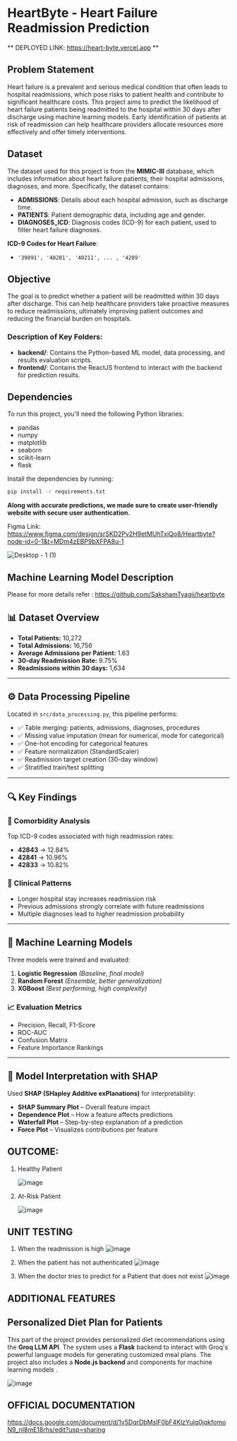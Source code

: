 ﻿# HeartByte - Heart Failure Readmission Prediction

** DEPLOYED LINK: https://heart-byte.vercel.app **

## Problem Statement

Heart failure is a prevalent and serious medical condition that often leads to hospital readmissions, which pose risks to patient health and contribute to significant healthcare costs. This project aims to predict the likelihood of heart failure patients being readmitted to the hospital within 30 days after discharge using machine learning models. Early identification of patients at risk of readmission can help healthcare providers allocate resources more effectively and offer timely interventions.

## Dataset

The dataset used for this project is from the **MIMIC-III** database, which includes information about heart failure patients, their hospital admissions, diagnoses, and more. Specifically, the dataset contains:
- **ADMISSIONS**: Details about each hospital admission, such as discharge time.
- **PATIENTS**: Patient demographic data, including age and gender.
- **DIAGNOSES_ICD**: Diagnosis codes (ICD-9) for each patient, used to filter heart failure diagnoses.

**ICD-9 Codes for Heart Failure**:
- `'39891', '40201', '40211', ... , '4289'`

## Objective

The goal is to predict whether a patient will be readmitted within 30 days after discharge. This can help healthcare providers take proactive measures to reduce readmissions, ultimately improving patient outcomes and reducing the financial burden on hospitals.


### Description of Key Folders:
- **backend/**: Contains the Python-based ML model, data processing, and results evaluation scripts.
- **frontend/**: Contains the ReactJS frontend to interact with the backend for prediction results.

## Dependencies

To run this project, you'll need the following Python libraries:

- pandas
- numpy
- matplotlib
- seaborn
- scikit-learn
- flask

Install the dependencies by running:

```bash
pip install -r requirements.txt
```
**Along with accurate predictions, we made sure to create user-friendly website with secure user authentication.**

Figma Link: https://www.figma.com/design/srSKD2Pv2H9etMUhTxjQo8/Heartbyte?node-id=0-1&t=MDm4zEBP9bXFPA8u-1

![Desktop - 1 (1)](https://github.com/user-attachments/assets/a99c9e07-ce31-4c9c-b60b-950c16aafdeb)

## Machine Learning Model Description
Please for more details refer : https://github.com/SakshamTyagii/heartbyte

## 📊 Dataset Overview

- **Total Patients:** 10,272  
- **Total Admissions:** 16,756  
- **Average Admissions per Patient:** 1.63  
- **30-day Readmission Rate:** 9.75%  
- **Readmissions within 30 days:** 1,634  

---

## ⚙️ Data Processing Pipeline

Located in `src/data_processing.py`, this pipeline performs:
- ✅ Table merging: patients, admissions, diagnoses, procedures  
- ✅ Missing value imputation (mean for numerical, mode for categorical)  
- ✅ One-hot encoding for categorical features  
- ✅ Feature normalization (StandardScaler)  
- ✅ Readmission target creation (30-day window)  
- ✅ Stratified train/test splitting  

---

## 🔍 Key Findings

### 🧬 Comorbidity Analysis
Top ICD-9 codes associated with high readmission rates:
- **42843** → 12.84%
- **42841** → 10.96%
- **42833** → 10.82%

### 🏥 Clinical Patterns
- Longer hospital stay increases readmission risk  
- Previous admissions strongly correlate with future readmissions  
- Multiple diagnoses lead to higher readmission probability  

---

## 🤖 Machine Learning Models

Three models were trained and evaluated:
1. **Logistic Regression** *(Baseline, final model)*  
2. **Random Forest** *(Ensemble, better generalization)*  
3. **XGBoost** *(Best performing, high complexity)*

### 📈 Evaluation Metrics
- Precision, Recall, F1-Score  
- ROC-AUC  
- Confusion Matrix  
- Feature Importance Rankings  

---

## 🔎 Model Interpretation with SHAP

Used **SHAP (SHapley Additive exPlanations)** for interpretability:
- **SHAP Summary Plot** – Overall feature impact  
- **Dependence Plot** – How a feature affects predictions  
- **Waterfall Plot** – Step-by-step explanation of a prediction  
- **Force Plot** – Visualizes contributions per feature

## OUTCOME:
1) Healthy Patient
   
   ![image](https://github.com/user-attachments/assets/d40f4401-363f-464a-ab8c-97a306c0f1f9)

3) At-Risk Patient
   
   ![image](https://github.com/user-attachments/assets/513f4f9a-f625-409e-a89d-0902a0deb0b6)

## UNIT TESTING
1) When the readmission is high
   ![image](https://github.com/user-attachments/assets/014ce7b7-4611-4bb1-bfb3-aa49f78fecfe)

2) When the patient has not authenticated
   ![image](https://github.com/user-attachments/assets/fd9db8b3-52e8-4c52-88f8-108c69040c2e)

3) When the doctor tries to predict for a Patient that does not exist
   ![image](https://github.com/user-attachments/assets/e20c4216-3ad4-457f-8691-7f333cbf4b25)

## ADDITIONAL FEATURES
## Personalized Diet Plan for Patients
This part of the project provides personalized diet recommendations using the **Groq LLM API**. The system uses a **Flask** backend to interact with Groq's powerful language models for generating customized meal plans. The project also includes a **Node.js backend** and components for machine learning models .

![image](https://github.com/user-attachments/assets/79b09375-ca6c-4712-9704-9cfe717417ae)

  ## OFFICIAL DOCUMENTATION
  https://docs.google.com/document/d/1v5DqrDbMslF0bF4KlzYulq0jqkfomoN9_nI8mE18rhs/edit?usp=sharing
